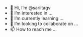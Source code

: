 - 👋 Hi, I’m @sariitagv
- 👀 I’m interested in ...
- 🌱 I’m currently learning ...
- 💞️ I’m looking to collaborate on ...
- 📫 How to reach me ...

<!---
sariitagv/sariitagv is a ✨ special ✨ repository because its `README.md` (this file) appears on your GitHub profile.
You can click the Preview link to take a look at your changes.
--->
